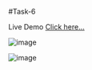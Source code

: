 #Task-6

Live Demo [Click here...](https://vipul1432.github.io/Internship-Tasks/Task-6/Program-8/)

![image](https://user-images.githubusercontent.com/81670997/179335545-cd62c1b6-d03d-4544-abbc-a4ac7f5c2baa.png)

![image](https://user-images.githubusercontent.com/81670997/179335573-c994cd2e-15d2-48dd-9dd8-fe623b73a275.png)

